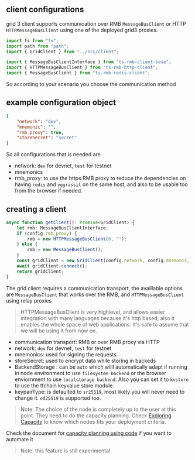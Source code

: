 ## client configurations

grid 3 client supports communication over RMB `MessageBusClient` or HTTP `HTTPMessageBusClient` using one of the deployed grid3 proxies.


```typescript
import fs from "fs";
import path from "path";
import { GridClient } from "../src/client";

import { MessageBusClientInterface } from "ts-rmb-client-base";
import { HTTPMessageBusClient } from "ts-rmb-http-client";
import { MessageBusClient } from "ts-rmb-redis-client";

```

So according to your scenario you choose the communication method

## example configuration object

```json
{
    "network": "dev",
    "mnemonic": "",
    "rmb_proxy": true,
    "storeSecret": "secret"
}
```

So all configurations that is needed are
- network: `dev` for devnet, `test` for testnet
- mnemonics
- rmb_proxy: to use the https RMB proxy to reduce the dependencies on having `redis` and `yggrassil` on the same host, and also to be usable too from the browser if needed.

## creating a client

```typescript
async function getClient(): Promise<GridClient> {
    let rmb: MessageBusClientInterface;
    if (config.rmb_proxy) {
        rmb = new HTTPMessageBusClient(0, "");
    } else {
        rmb = new MessageBusClient();
    }
    const gridClient = new GridClient(config.network, config.mnemonic, config.storeSecret, rmb, "", BackendStorageType.auto, KeypairType.sr25519);
    await gridClient.connect();
    return gridClient;
}
```
The grid client requires a communication transport, the availlable options are `MessageBusClient` that works over the RMB, and `HTTPMessageBusClient` using relay proxies 

> HTTPMessageBusClient is very highlevel, and allows easier integration with many languages because it's http based, also it enables the whole space of web applications. It's safe to assume that we will be using it from now on.

- communication transport: RMB or over RMB proxy via HTTP
- network: `dev` for devnet, `test` for testnet
- mnemonics: used for signing the requests.
- storeSecret: used to encrypt data while storing in backeds
- BackendStorage : can be `auto` which willl automatically adapt if running in node environment to use `filesystem backend` or the browser enviornment to use `localstorage backend`. Also you can set it to `kvstore` to use the tfchain keyvalue store module.
- keypairType: is defaulted to `sr25519`, most likely you will never need to change it. `ed25519` is supported too.



> Note: The choice of the node is completely up to the user at this point. They need to do the capacity planning. Check [Exploring Capacity](explorer_home) to know which nodes fits your deployment criteria.

Check the document for [capacity planning using code](grid3_javascript_capacity_planning) if you want to automate it
> Note: this feature is still experimental